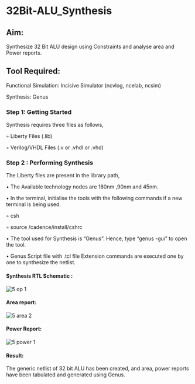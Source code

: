 # 32Bit-ALU_Synthesis

## Aim:

Synthesize 32 Bit ALU design using Constraints and analyse area and Power reports.

## Tool Required:

Functional Simulation: Incisive Simulator (ncvlog, ncelab, ncsim)

Synthesis: Genus

### Step 1: Getting Started

Synthesis requires three files as follows,

◦ Liberty Files (.lib)

◦ Verilog/VHDL Files (.v or .vhdl or .vhd)

### Step 2 : Performing Synthesis

The Liberty files are present in the library path,

• The Available technology nodes are 180nm ,90nm and 45nm.

• In the terminal, initialise the tools with the following commands if a new terminal is being
used.

◦ csh

◦ source /cadence/install/cshrc

• The tool used for Synthesis is “Genus”. Hence, type “genus -gui” to open the tool.

• Genus Script file with .tcl file Extension commands are executed one by one to synthesize the netlist.

#### Synthesis RTL Schematic :

![5 op 1](https://github.com/user-attachments/assets/5324e288-2188-464d-979a-046c270e03b8)


#### Area report:

![5 area 2](https://github.com/user-attachments/assets/a8936a5b-a1bc-4fb3-a76f-2dea1b86f5e7)


#### Power Report:

![5 power 1](https://github.com/user-attachments/assets/e8bf08ad-8c54-4cd1-bab3-c69e2a482b88)


#### Result: 

The generic netlist of 32 bit ALU  has been created, and area, power reports have been tabulated and generated using Genus.
